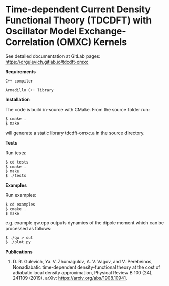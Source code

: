 # Time-dependent Current Density Functional Theory (TDCDFT) with Oscillator Model Exchange-Correlation (OMXC) Kernels

See detailed documentation at GitLab pages: https://drgulevich.gitlab.io/tdcdft-omxc


**Requirements**

    C++ compiler

    Armadillo C++ library

**Installation**

The code is build in-source with CMake. From the source folder run:

    $ cmake .
    $ make

will generate a static library tdcdft-omxc.a in the source directory.

**Tests**

Run tests:

    $ cd tests
    $ cmake .
    $ make
    $ ./tests

**Examples**

Run examples:

    $ cd examples
    $ cmake .
    $ make

e.g. example qw.cpp outputs dynamics of the dipole moment which can be processed as follows:

    $ ./qw > out
    $ ./plot.py

**Publications**

1. D. R. Gulevich, Ya. V. Zhumagulov, A. V. Vagov, and V. Perebeinos, Nonadiabatic time-dependent density-functional theory at the cost of adiabatic local density approximation, Physical Review B 100 (24), 241109 (2019). arXiv: https://arxiv.org/abs/1908.10941.

